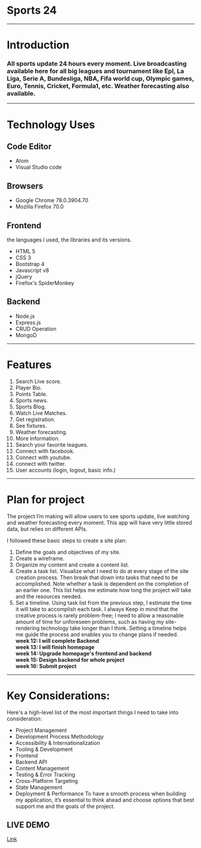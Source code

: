 
  # Sports 24

---
# Introduction
### All sports update 24 hours every moment.  Live broadcasting available here for all big leagues and tournament like Epl, La Liga, Serie A, Bundesliga, NBA, Fifa world cup, Olympic games, Euro, Tennis, Cricket, Formula1, etc. Weather forecasting also available.
---
# Technology Uses

## Code Editor
- Atom
- Visual Studio code

## Browsers
-  Google Chrome 78.0.3904.70
-  Mozilla Firefox 70.0

## Frontend

the languages I used, the libraries and its versions.

- HTML 5
- CSS 3
- Bootstrap 4
- Javascript v8
- jQuery
- Firefox's SpiderMonkey



## Backend
-	Node.js
- Express.js
- CRUD Operation
-	MongoD

---
 # Features
1. Search Live score.
2. Player Bio.
3. Points Table.
4. Sports news.
5. Sports Blog.
6. Watch Live Matches.
7. Get registration.
8. See fixtures.
9. Weather forecasting.
10. More Information.
11. Search your favorite leagues.
12. Connect with facebook.
13. Connect with youtube.
14. connect with twitter.
15. User accounts (login, logout, basic info.)

---

# Plan for project
The project I’m making will allow users to see sports update, live watching and weather forecasting every moment. This app will have very little stored data, but relies on different APIs.

I followed these basic steps to create a site plan:
1.	Define the goals and objectives of my site.
2.	Create a wireframe.
3.	Organize my content and create a content list.
4.	Create a task list.
Visualize what I need to do at every stage of the site creation process. Then break that down into tasks that need to be accomplished. Note whether a task is dependent on the completion of an earlier one. This list helps me estimate how long the project will take and the resources needed.
5.	Set a timeline.
Using task list from the previous step, I estimate the time it will take to accomplish each task. I always Keep in mind that the creative process is rarely problem-free; I need to allow a reasonable amount of time for unforeseen problems, such as having my site-rendering technology take longer than I think. Setting a timeline helps me guide the process and enables you to change plans if needed.      
**week 12: I will complete Backend**         
**week 13: I will finish homepage**     
**week 14: Upgrade homepage's frontend and backend**       
**week 15: Design backend for whole project**      
**week 16: Submit project**     


---
# Key Considerations:
Here's a high-level list of the most important things I need to take into consideration:
-	Project Management
-	Development Process Methodology
-	Accessibility & Internationalization
- Tooling & Development
-	Frontend
-	Backend API
- Content Management
-	Testing & Error Tracking
-	Cross-Platform Targeting
- State Management
-	Deployment & Performance
To have a smooth process when building my application, it’s essential to think ahead and choose options that best support me and the goals of the project.

## LIVE DEMO
[Link](https://rahmanmdmostafizur-sports-score-app-6.glitch.me//)  
